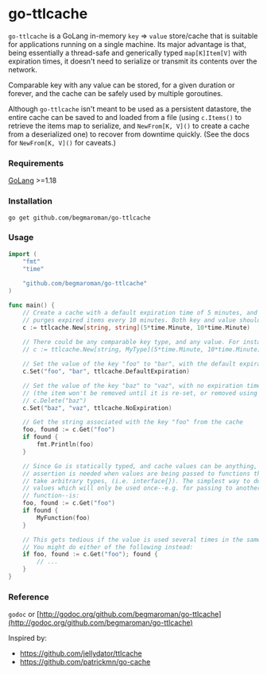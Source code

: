# go-ttlcache

`go-ttlcache` is a GoLang in-memory `key` => `value` store/cache that is
suitable for applications running on a single machine. Its major advantage is
that, being essentially a thread-safe and generically typed `map[K]Item[V]` with expiration
times, it doesn't need to serialize or transmit its contents over the network.

Comparable key with any value can be stored, for a given duration or forever, 
and the cache can be safely used by multiple goroutines.

Although `go-ttlcache` isn't meant to be used as a persistent datastore, the entire
cache can be saved to and loaded from a file (using `c.Items()` to retrieve the
items map to serialize, and `NewFrom[K, V]()` to create a cache from a deserialized
one) to recover from downtime quickly. (See the docs for `NewFrom[K, V]()` for caveats.)

### Requirements

[GoLang](https://go.dev/) >=1.18

### Installation

`go get github.com/begmaroman/go-ttlcache`

### Usage

```go
import (
	"fmt"
	"time"
	
    "github.com/begmaroman/go-ttlcache"
)

func main() {
	// Create a cache with a default expiration time of 5 minutes, and which
	// purges expired items every 10 minutes. Both key and value should be "string" type.
	c := ttlcache.New[string, string](5*time.Minute, 10*time.Minute)
	
	// There could be any comparable key type, and any value. For instance:
	// c := ttlcache.New[string, MyType](5*time.Minute, 10*time.Minute)

	// Set the value of the key "foo" to "bar", with the default expiration time
	c.Set("foo", "bar", ttlcache.DefaultExpiration)

	// Set the value of the key "baz" to "vaz", with no expiration time
	// (the item won't be removed until it is re-set, or removed using
	// c.Delete("baz")
	c.Set("baz", "vaz", ttlcache.NoExpiration)

	// Get the string associated with the key "foo" from the cache
	foo, found := c.Get("foo")
	if found {
		fmt.Println(foo)
	}

	// Since Go is statically typed, and cache values can be anything, type
	// assertion is needed when values are being passed to functions that don't
	// take arbitrary types, (i.e. interface{}). The simplest way to do this for
	// values which will only be used once--e.g. for passing to another
	// function--is:
	foo, found := c.Get("foo")
	if found {
		MyFunction(foo)
	}

	// This gets tedious if the value is used several times in the same function.
	// You might do either of the following instead:
	if foo, found := c.Get("foo"); found {
		// ...
	}
}
```

### Reference

`godoc` or [http://godoc.org/github.com/begmaroman/go-ttlcache](http://godoc.org/github.com/begmaroman/go-ttlcache)

Inspired by:
- https://github.com/jellydator/ttlcache
- https://github.com/patrickmn/go-cache